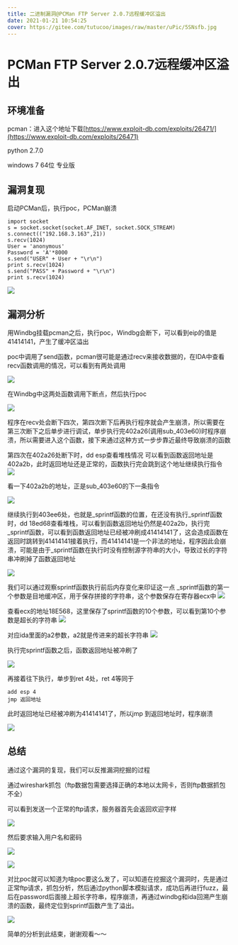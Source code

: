 ```yaml
---
title: 二进制漏洞@PCMan FTP Server 2.0.7远程缓冲区溢出
date: 2021-01-21 10:54:25
cover: https://gitee.com/tutucoo/images/raw/master/uPic/5SNsfb.jpg
---
```




# PCMan FTP Server 2.0.7远程缓冲区溢出

## 环境准备

pcman：进入这个地址下载[https://www.exploit-db.com/exploits/26471/](https://www.exploit-db.com/exploits/26471)

python 2.7.0

windows 7 64位 专业版



## 漏洞复现

启动PCMan后，执行poc，PCMan崩溃

```
import socket
s = socket.socket(socket.AF_INET, socket.SOCK_STREAM)
s.connect(("192.168.3.163",21))
s.recv(1024)
User = 'anonymous'
Password = 'A'*8000
s.send("USER" + User + "\r\n")
print s.recv(1024)
s.send("PASS" + Password + "\r\n")
print s.recv(1024)
```

![](https://gitee.com/tutucoo/images/raw/master/uPic/NgP7Hx8bhBYK3a6-20210121105455985.png )

## 漏洞分析

用Windbg挂载pcman之后，执行poc，Windbg会断下，可以看到eip的值是41414141，产生了缓冲区溢出

poc中调用了send函数，pcman很可能是通过recv来接收数据的，在IDA中查看recv函数调用的情况，可以看到有两处调用

![](https://gitee.com/tutucoo/images/raw/master/uPic/1730632840271.png)

在Windbg中这两处函数调用下断点，然后执行poc

![](https://gitee.com/tutucoo/images/raw/master/uPic/2828561526913.png)


程序在recv处会断下四次，第四次断下后再执行程序就会产生崩溃，所以需要在第三次断下之后单步进行调试，单步执行完402a26(调用sub_403e60)时程序崩溃，所以需要进入这个函数，接下来通过这种方式一步步靠近最终导致崩溃的函数

第四次在402a26处断下时，dd esp查看堆栈情况
可以看到函数返回地址是402a2b，此时返回地址还是正常的，函数执行完会跳到这个地址继续执行指令
![](https://gitee.com/tutucoo/images/raw/master/uPic/2725184152125.png)

看一下402a2b的地址，正是sub_403e60的下一条指令

![](https://gitee.com/tutucoo/images/raw/master/uPic/47561302131.png)

继续执行到403ee6处，也就是_sprintf函数的位置，在还没有执行_sprintf函数时，dd 18ed68查看堆栈，可以看到函数返回地址仍然是402a2b，执行完_sprintf函数，可以看到函数返回地址已经被冲刷成41414141了，这会造成函数在返回时跳转到41414141接着执行，而41414141是一个非法的地址，程序因此会崩溃，可能是由于_sprintf函数在执行时没有控制源字符串的大小，导致过长的字符串冲刷掉了函数返回地址

![](https://gitee.com/tutucoo/images/raw/master/uPic/431792199120.png )

我们可以通过观察sprintf函数执行前后内存变化来印证这一点
_sprintf函数的第一个参数是目地缓冲区，用于保存拼接的字符串，这个参数保存在寄存器ecx中
![](https://gitee.com/tutucoo/images/raw/master/uPic/5428838106174.png )

查看ecx的地址18E568，这里保存了sprintf函数的10个参数，可以看到第10个参数是超长的字符串
![](https://gitee.com/tutucoo/images/raw/master/uPic/5049600201308.png  )

对应ida里面的a2参数，a2就是传进来的超长字符串
![](https://gitee.com/tutucoo/images/raw/master/uPic/3229776791168.png )

执行完sprintf函数之后，函数返回地址被冲刷了

![](https://gitee.com/tutucoo/images/raw/master/uPic/5632851706756.png )


再接着往下执行，单步到ret 4处，ret 4等同于

```
add esp 4
jmp 返回地址
```

此时返回地址已经被冲刷为41414141了，所以jmp 到返回地址时，程序崩溃

![](https://gitee.com/tutucoo/images/raw/master/uPic/2544833597577.png )


## 总结

通过这个漏洞的复现，我们可以反推漏洞挖掘的过程

通过wireshark抓包（ftp数据包需要选择正确的本地以太网卡，否则ftp数据抓包不全）

可以看到发送一个正常的ftp请求，服务器首先会返回欢迎字样

![](https://gitee.com/tutucoo/images/raw/master/uPic/5917157208251.png )

然后要求输入用户名和密码

![](https://gitee.com/tutucoo/images/raw/master/uPic/2613873151628.png )

![](https://gitee.com/tutucoo/images/raw/master/uPic/4500148821404.png )

对比poc就可以知道为啥poc要这么发了，可以知道在挖掘这个漏洞时，先是通过正常ftp请求，抓包分析，然后通过python脚本模拟请求，成功后再进行fuzz，最后在password后面接上超长字符串，程序崩溃，再通过windbg和ida回溯产生崩溃的函数，最终定位到sprintf函数产生了溢出。

![](https://gitee.com/tutucoo/images/raw/master/uPic/3881747756168.png  )

简单的分析到此结束，谢谢观看～～